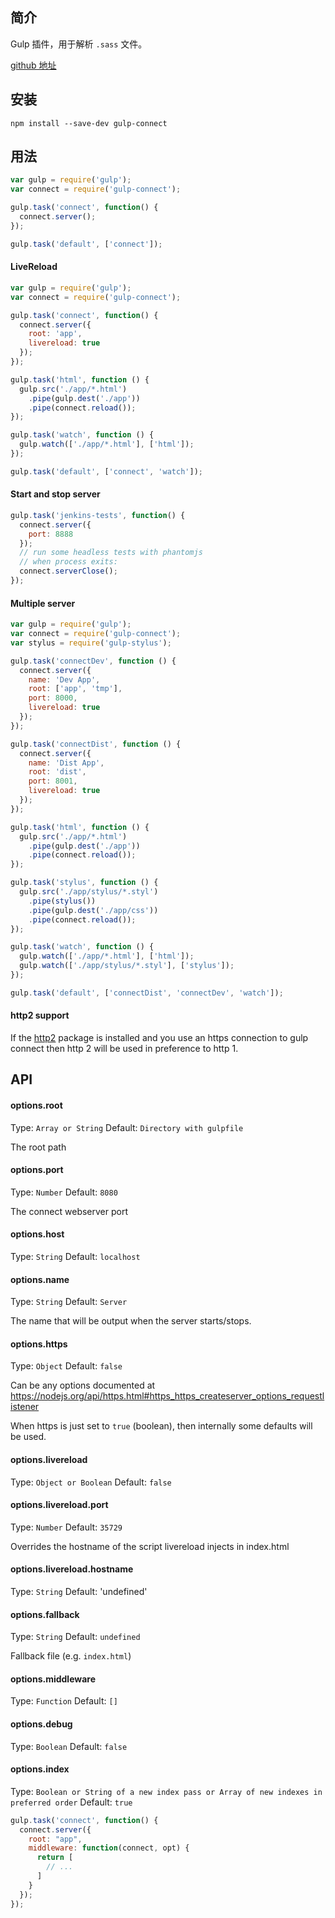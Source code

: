 ## 简介

Gulp 插件，用于解析 `.sass` 文件。

[github 地址](https://github.com/avevlad/gulp-connect)

## 安装

```
npm install --save-dev gulp-connect
```

## 用法

```js
var gulp = require('gulp');
var connect = require('gulp-connect');

gulp.task('connect', function() {
  connect.server();
});

gulp.task('default', ['connect']);
```

#### LiveReload
```js
var gulp = require('gulp');
var connect = require('gulp-connect');

gulp.task('connect', function() {
  connect.server({
    root: 'app',
    livereload: true
  });
});

gulp.task('html', function () {
  gulp.src('./app/*.html')
    .pipe(gulp.dest('./app'))
    .pipe(connect.reload());
});

gulp.task('watch', function () {
  gulp.watch(['./app/*.html'], ['html']);
});

gulp.task('default', ['connect', 'watch']);
```


#### Start and stop server

```js
gulp.task('jenkins-tests', function() {
  connect.server({
    port: 8888
  });
  // run some headless tests with phantomjs
  // when process exits:
  connect.serverClose();
});
```


#### Multiple server

```js
var gulp = require('gulp');
var connect = require('gulp-connect');
var stylus = require('gulp-stylus');

gulp.task('connectDev', function () {
  connect.server({
    name: 'Dev App',
    root: ['app', 'tmp'],
    port: 8000,
    livereload: true
  });
});

gulp.task('connectDist', function () {
  connect.server({
    name: 'Dist App',
    root: 'dist',
    port: 8001,
    livereload: true
  });
});

gulp.task('html', function () {
  gulp.src('./app/*.html')
    .pipe(gulp.dest('./app'))
    .pipe(connect.reload());
});

gulp.task('stylus', function () {
  gulp.src('./app/stylus/*.styl')
    .pipe(stylus())
    .pipe(gulp.dest('./app/css'))
    .pipe(connect.reload());
});

gulp.task('watch', function () {
  gulp.watch(['./app/*.html'], ['html']);
  gulp.watch(['./app/stylus/*.styl'], ['stylus']);
});

gulp.task('default', ['connectDist', 'connectDev', 'watch']);
```

#### http2 support

If the [http2](https://www.npmjs.com/package/http2) package is installed and you use an https connection to gulp connect then http 2 will be used in preference to http 1.

## API

#### options.root

Type: `Array or String`
Default: `Directory with gulpfile`

The root path

#### options.port

Type: `Number`
Default: `8080`

The connect webserver port

#### options.host

Type: `String`
Default: `localhost`

#### options.name

Type: `String`
Default: `Server`

The name that will be output when the server starts/stops.

#### options.https

Type: `Object`
Default: `false`

Can be any options documented at https://nodejs.org/api/https.html#https_https_createserver_options_requestlistener

When https is just set to `true` (boolean), then internally some defaults will be used.

#### options.livereload

Type: `Object or Boolean`
Default: `false`

#### options.livereload.port

Type: `Number`
Default: `35729`

Overrides the hostname of the script livereload injects in index.html

#### options.livereload.hostname

Type: `String`
Default: 'undefined'

#### options.fallback

Type: `String`
Default: `undefined`

Fallback file (e.g. `index.html`)

#### options.middleware

Type: `Function`
Default: `[]`

#### options.debug

Type: `Boolean`
Default: `false`

#### options.index

Type: `Boolean or String of a new index pass or Array of new indexes in preferred order`
Default: `true`

```js
gulp.task('connect', function() {
  connect.server({
    root: "app",
    middleware: function(connect, opt) {
      return [
        // ...
      ]
    }
  });
});
```



